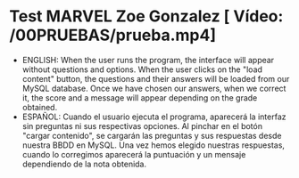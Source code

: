 # Test MARVEL Zoe Gonzalez [ Vídeo: /00PRUEBAS/prueba.mp4]
- ENGLISH:
  When the user runs the program, the interface will appear without questions and options.
  When the user clicks on the "load content" button, the questions and their answers will be loaded from our MySQL database. 
  Once we have chosen our answers, when we correct it, the score and a message will appear depending on the grade obtained. 
- ESPAÑOL:
  Cuando el usuario ejecuta el programa, aparecerá la interfaz sin preguntas ni sus respectivas opciones.
  Al pinchar en el botón "cargar contenido", se cargarán las preguntas y sus respuestas desde nuestra BBDD en MySQL. 
  Una vez hemos elegido nuestras respuestas, cuando lo corregimos aparecerá la puntuación y un mensaje dependiendo de la nota obtenida. 
